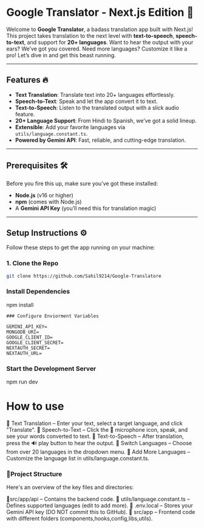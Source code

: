 # Google Translator - Next.js Edition 🚀

Welcome to **Google Translator**, a badass translation app built with Next.js! This project takes translation to the next level with **text-to-speech**, **speech-to-text**, and support for **20+ languages**. Want to hear the output with your ears? We’ve got you covered. Need more languages? Customize it like a pro! Let’s dive in and get this beast running.

---

## Features 🔥

- **Text Translation**: Translate text into 20+ languages effortlessly.
- **Speech-to-Text**: Speak and let the app convert it to text.
- **Text-to-Speech**: Listen to the translated output with a slick audio feature.
- **20+ Language Support**: From Hindi to Spanish, we’ve got a solid lineup.
- **Extensible**: Add your favorite languages via `utils/language.constant.ts`.
- **Powered by Gemini API**: Fast, reliable, and cutting-edge translation.

---

## Prerequisites 🛠️

Before you fire this up, make sure you’ve got these installed:

- **Node.js** (v16 or higher)
- **npm** (comes with Node.js)
- A **Gemini API Key** (you’ll need this for translation magic)

---

## Setup Instructions ⚙️

Follow these steps to get the app running on your machine:

### 1. Clone the Repo

```bash
git clone https://github.com/Sahil9214/Google-Translatore

```

### Install Dependencies

npm install

```
### Configure Enviorment Variables

GEMINI_API_KEY=
MONGODB_URI=
GOOGLE_CLIENT_ID=
GOOGLE_CLIENT_SECRET=
NEXTAUTH_SECRET=
NEXTAUTH_URL=
```

### Start the Development Server

npm run dev

# How to use

🔹 Text Translation – Enter your text, select a target language, and click "Translate".
🔹 Speech-to-Text – Click the 🎤 microphone icon, speak, and see your words converted to text.
🔹 Text-to-Speech – After translation, press the 🔊 play button to hear the output.
🔹 Switch Languages – Choose from over 20 languages in the dropdown menu.
🔹 Add More Languages – Customize the language list in utils/language.constant.ts.

### 📂Project Structure

Here's an overview of the key files and directories:

📂src/app/api – Contains the backend code.
📂 utils/language.constant.ts – Defines supported languages (edit to add more).
📂 .env.local – Stores your Gemini API key (DO NOT commit this to GitHub).
📂 src/app – Frontend code with different folders (components,hooks,config,libs,utils).
